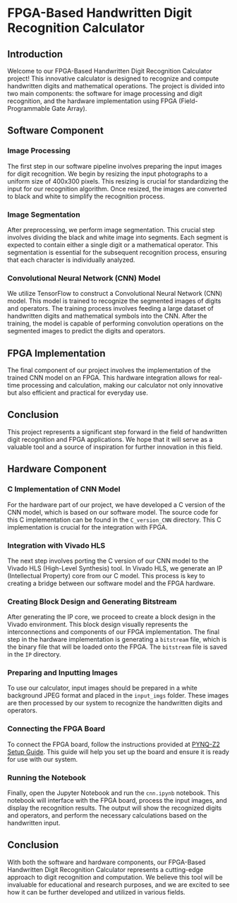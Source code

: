 # FPGA-Based Handwritten Digit Recognition Calculator

## Introduction

Welcome to our FPGA-Based Handwritten Digit Recognition Calculator project! This innovative calculator is designed to recognize and compute handwritten digits and mathematical operations. The project is divided into two main components: the software for image processing and digit recognition, and the hardware implementation using FPGA (Field-Programmable Gate Array).

## Software Component

### Image Processing

The first step in our software pipeline involves preparing the input images for digit recognition. We begin by resizing the input photographs to a uniform size of 400x300 pixels. This resizing is crucial for standardizing the input for our recognition algorithm. Once resized, the images are converted to black and white to simplify the recognition process.

### Image Segmentation

After preprocessing, we perform image segmentation. This crucial step involves dividing the black and white image into segments. Each segment is expected to contain either a single digit or a mathematical operator. This segmentation is essential for the subsequent recognition process, ensuring that each character is individually analyzed.

### Convolutional Neural Network (CNN) Model

We utilize TensorFlow to construct a Convolutional Neural Network (CNN) model. This model is trained to recognize the segmented images of digits and operators. The training process involves feeding a large dataset of handwritten digits and mathematical symbols into the CNN. After the training, the model is capable of performing convolution operations on the segmented images to predict the digits and operators.

## FPGA Implementation

The final component of our project involves the implementation of the trained CNN model on an FPGA. This hardware integration allows for real-time processing and calculation, making our calculator not only innovative but also efficient and practical for everyday use.

## Conclusion

This project represents a significant step forward in the field of handwritten digit recognition and FPGA applications. We hope that it will serve as a valuable tool and a source of inspiration for further innovation in this field.
## Hardware Component

### C Implementation of CNN Model

For the hardware part of our project, we have developed a C version of the CNN model, which is based on our software model. The source code for this C implementation can be found in the `C_version_CNN` directory. This C implementation is crucial for the integration with FPGA.

### Integration with Vivado HLS

The next step involves porting the C version of our CNN model to the Vivado HLS (High-Level Synthesis) tool. In Vivado HLS, we generate an IP (Intellectual Property) core from our C model. This process is key to creating a bridge between our software model and the FPGA hardware.

### Creating Block Design and Generating Bitstream

After generating the IP core, we proceed to create a block design in the Vivado environment. This block design visually represents the interconnections and components of our FPGA implementation. The final step in the hardware implementation is generating a `bitstream` file, which is the binary file that will be loaded onto the FPGA. The `bitstream` file is saved in the `IP` directory.

### Preparing and Inputting Images

To use our calculator, input images should be prepared in a white background JPEG format and placed in the `input_imgs` folder. These images are then processed by our system to recognize the handwritten digits and operators.

### Connecting the FPGA Board

To connect the FPGA board, follow the instructions provided at [PYNQ-Z2 Setup Guide](https://pynq.readthedocs.io/en/latest/getting_started/pynq_z2_setup.html). This guide will help you set up the board and ensure it is ready for use with our system.

### Running the Notebook

Finally, open the Jupyter Notebook and run the `cnn.ipynb` notebook. This notebook will interface with the FPGA board, process the input images, and display the recognition results. The output will show the recognized digits and operators, and perform the necessary calculations based on the handwritten input.

## Conclusion

With both the software and hardware components, our FPGA-Based Handwritten Digit Recognition Calculator represents a cutting-edge approach to digit recognition and computation. We believe this tool will be invaluable for educational and research purposes, and we are excited to see how it can be further developed and utilized in various fields.
